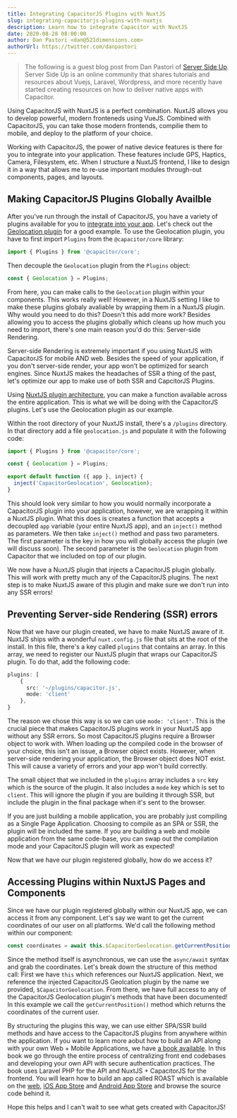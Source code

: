 ```yaml
---
title: Integrating CapacitorJS Plugins with NuxtJS
slug: integrating-capacitorjs-plugins-with-nuxtjs
description: Learn how to integrate Capacitor with NuxtJS
date: 2020-08-28 08:00:00
author: Dan Pastori <dan@521dimensions.com>
authorUrl: https://twitter.com/danpastori
---
```


> The following is a guest blog post from Dan Pastori of [Server Side Up](https://serversideup.net). Server Side Up is an online community that shares tutorials and resources about Vuejs, Laravel, Wordpress, and more recently have started creating resources on how to deliver native apps with Capacitor.

Using CapacitorJS with NuxtJS is a perfect combination. NuxtJS allows you to develop powerful, modern fronteneds using VueJS. Combined with CapacitorJS, you can take those modern frontends, compilie them to mobile, and deploy to the platform of your choice.

Working with CapacitorJS, the power of native device features is there for you to integrate into your application. These features include GPS, Haptics, Camera, Filesystem, etc. When I structure a NuxtJS frontend, I like to design it in a way that allows me to re-use important modules through-out components, pages, and layouts.

<preview-end />

## Making CapacitorJS Plugins Globally Availble

After you've run through the install of CapacitorJS, you have a variety of plugins available for you to [integrate into your app](https://capacitorjs.jp/docs/apis). Let's check out the [Geolocation plugin](https://capacitorjs.jp/docs/apis/geolocation) for a good example. To use the Geolocation plugin, you have to first import `Plugins` from the `@capacitor/core` library:

```typescript
import { Plugins } from '@capacitor/core';
```

Then decouple the `Geolocation` plugin from the `Plugins` object:

```typescript
const { Geolocation } = Plugins;
```

From here, you can make calls to the `Geolocation` plugin within your components. This works really well! However, in a NuxtJS setting I like to make these plugins globaly avaliable by wrapping them in a NuxtJS plugin. Why would you need to do this? Doesn't this add more work? Besides allowing you to access the plugins globally which cleans up how much you need to import, there's one main reason you'd do this: Server-side Rendering.

Server-side Rendering is extremely important if you using NuxtJS with CapacitorJS for mobile AND web. Besides the speed of your application, if you don't server-side render, your app won't be optimized for search engines. Since NuxtJS makes the headaches of SSR a thing of the past, let's optimize our app to make use of both SSR and CapcitorJS Plugins.

Using [NuxtJS plugin architecture](https://nuxtjs.org/guide/plugins/#inject-in-root--context), you can make a function available across the entire application. This is what we will be doing with the CapacitorJS plugins. Let's use the Geolocation plugin as our example.

Within the root directory of your NuxtJS install, there's a `/plugins` directory. In that directory add a file `geolocation.js` and populate it with the following code:

```typescript
import { Plugins } from '@capacitor/core';

const { Geolocation } = Plugins;

export default function ({ app }, inject) {
  inject('CapacitorGeolocation', Geolocation);
}
```

This should look very similar to how you would normally incorporate a CapacitorJS plugin into your application, however, we are wrapping it within a NuxtJS plugin. What this does is creates a function that accepts a decoupled `app` variable (your entire NuxtJS app), and an `inject()` method as parameters. We then take `inject()` method and pass two parameters. The first parameter is the key in how you will globally access the plugin (we will discuss soon). The second parameter is the `Geolocation` plugin from Capacitor that we included on top of our plugin.

We now have a NuxtJS plugin that injects a CapacitorJS plugin globally. This will work with pretty much any of the CapacitorJS plugins. The next step is to make NuxtJS aware of this plugin and make sure we don't run into any SSR errors!

## Preventing Server-side Rendering (SSR) errors

Now that we have our plugin created, we have to make NuxtJS aware of it. NuxtJS ships with a wonderful `nuxt.config.js` file that sits at the root of the install. In this file, there's a key called `plugins` that contains an array.
In this array, we need to register our NuxtJS plugin that wraps our CapacitorJS plugin. To do that, add the following code:

```typescript
plugins: [
    {
      src: '~/plugins/capacitor.js',
      mode: 'client'
    },
}
```

The reason we chose this way is so we can use `mode: 'client'`. This is the crucial piece that makes CapacitorJS plugins work in your NuxtJS app without any SSR errors. So most CapacitorJS plugins require a Browser object to work with. When loading up the compiled code in the browser of your choice, this isn't an issue, a Browser object exists. However, when server-side rendering your application, the Browser object does NOT exist. This will cause a variety of errors and your app won't build correctly.

The small object that we included in the `plugins` array includes a `src` key which is the source of the plugin. It also includes a `mode` key which is set to `client`. This will ignore the plugin if you are building it through SSR, but include the plugin in the final package when it's sent to the browser.

If you are just building a mobile application, you are probably just compiling as a Single Page Application. Choosing to compile as an SPA or SSR, the plugin will be included the same. If you are building a web and mobile application from the same code-base, you can swap out the compilation mode and your CapacitorJS plugin will work as expected!

Now that we have our plugin registered globally, how do we access it?

## Accessing Plugins within NuxtJS Pages and Components

Since we have our plugin registered globally within our NuxtJS app, we can access it from any component. Let's say we want to get the current coordinates of our user on all platforms. We'd call the following method within our component:

```typescript
const coordinates = await this.$CapacitorGeolocation.getCurrentPosition();
```

Since the method itself is asynchronous, we can use the `async/await` syntax and grab the coordinates. Let's break down the structure of this method call: First we have `this` which references our NuxtJS application. Next, we reference the injected CapacitorJS Geolcation plugin by the name we provided, `$CapacitorGeolocation`. From there, we have full access to any of the CapacitorJS Geolocation plugin's methods that have been documented! In this example we call the `getCurrentPosition()` method which returns the coordinates of the current user.

By structuring the plugins this way, we can use either SPA/SSR build methods and have access to the CapacitorJS plugins from anywhere within the application. If you want to learn more aobut how to build an API along with your own Web + Mobile Applications, we have [a book available](https://serversideup.net/ultimate-guide-to-building-apis-and-spas-with-laravel-and-vuejs/). In this book we go through the entire process of centralizing front end codebases and developing your own API with secure authentication practices. The book uses Laravel PHP for the API and NuxtJS + CapacitorJS for the frontend. You will learn how to build an app called ROAST which is available on the [web](https://roastandbrew.coffee/), [iOS App Store](https://apps.apple.com/us/app/roast-brew-coffee/id1510419686) and [Android App Store](https://play.google.com/store/apps/details?id=coffee.roastandbrew.mobile) and browse the source code behind it.

Hope this helps and I can't wait to see what gets created with CapacitorJS!
